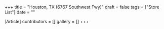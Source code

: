 +++
title = "Houston, TX (6767 Southwest Fwy)"
draft = false
tags = ["Store List"]
date = ""

[Article]
contributors = []
gallery = []
+++